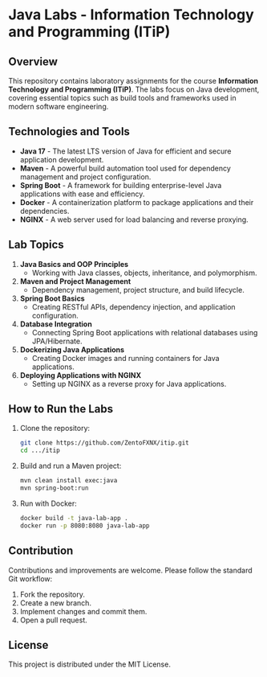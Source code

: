 # Java Labs - Information Technology and Programming (ITiP)

## Overview
This repository contains laboratory assignments for the course **Information Technology and Programming (ITiP)**. The labs focus on Java development, covering essential topics such as build tools and frameworks used in modern software engineering.

## Technologies and Tools
- **Java 17** - The latest LTS version of Java for efficient and secure application development.
- **Maven** - A powerful build automation tool used for dependency management and project configuration.
- **Spring Boot** - A framework for building enterprise-level Java applications with ease and efficiency.
- **Docker** - A containerization platform to package applications and their dependencies.
- **NGINX** - A web server used for load balancing and reverse proxying.

## Lab Topics
1. **Java Basics and OOP Principles**
   - Working with Java classes, objects, inheritance, and polymorphism.
2. **Maven and Project Management**
   - Dependency management, project structure, and build lifecycle.
3. **Spring Boot Basics**
   - Creating RESTful APIs, dependency injection, and application configuration.
4. **Database Integration**
   - Connecting Spring Boot applications with relational databases using JPA/Hibernate.
5. **Dockerizing Java Applications**
   - Creating Docker images and running containers for Java applications.
6. **Deploying Applications with NGINX**
   - Setting up NGINX as a reverse proxy for Java applications.

## How to Run the Labs
1. Clone the repository:
   ```sh
   git clone https://github.com/ZentoFXNX/itip.git
   cd .../itip
   ```
2. Build and run a Maven project:
   ```sh
   mvn clean install exec:java
   mvn spring-boot:run
   ```
3. Run with Docker:
   ```sh
   docker build -t java-lab-app .
   docker run -p 8080:8080 java-lab-app
   ```

## Contribution
Contributions and improvements are welcome. Please follow the standard Git workflow:
1. Fork the repository.
2. Create a new branch.
3. Implement changes and commit them.
4. Open a pull request.

## License
This project is distributed under the MIT License.
